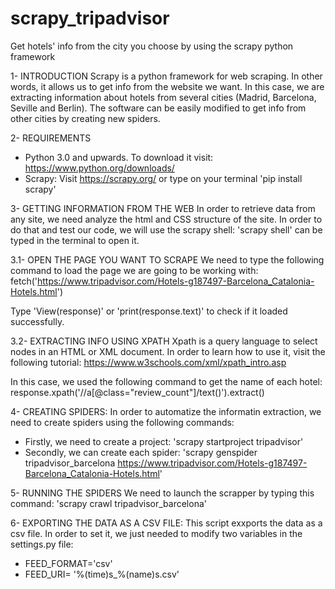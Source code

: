 # scrapy_tripadvisor
Get hotels' info from the city you choose by using the scrapy python framework

1- INTRODUCTION
Scrapy is a python framework for web scraping. In other words, it allows us to get info from the website we want.
In this case, we are extracting information about hotels from several cities (Madrid, Barcelona, Seville and Berlin). 
The software can be easily modified to get info from other cities by creating new spiders.

2- REQUIREMENTS
  - Python 3.0 and upwards. To download it visit: https://www.python.org/downloads/
  - Scrapy: Visit https://scrapy.org/ or type on your terminal 'pip install scrapy'
  
3- GETTING INFORMATION FROM THE WEB
In order to retrieve data from any site, we need analyze the html and CSS structure of the site. 
In order to do that and test our code, we will use the scrapy shell:
'scrapy shell' can be typed in the terminal to open it.

  3.1- OPEN THE PAGE YOU WANT TO SCRAPE
  We need to type the following command to load the page we are going to be working with:
  fetch('https://www.tripadvisor.com/Hotels-g187497-Barcelona_Catalonia-Hotels.html')
  
  Type 'View(response)' or 'print(response.text)' to check if it loaded successfully.
  
  3.2- EXTRACTING INFO USING XPATH
  Xpath is a query language to select nodes in an HTML or XML document. In order to learn how to use it, visit the following tutorial:
  https://www.w3schools.com/xml/xpath_intro.asp
  
  In this case, we used the following command to get the name of each hotel:
  response.xpath('//a[@class="review_count"]/text()').extract()

4- CREATING SPIDERS:
In order to automatize the informatin extraction, we need to create spiders using the following commands:
  - Firstly, we need to create a project: 'scrapy startproject tripadvisor'
  - Secondly, we can create each spider: 'scrapy genspider tripadvisor_barcelona https://www.tripadvisor.com/Hotels-g187497-Barcelona_Catalonia-Hotels.html'

5- RUNNING THE SPIDERS
We need to launch the scrapper by typing this command: 'scrapy crawl tripadvisor_barcelona'

6- EXPORTING THE DATA AS A CSV FILE:
This script exxports the data as a csv file. In order to set it, we just needed to modify two variables in the settings.py file:
  - FEED_FORMAT='csv'
  - FEED_URI= '%(time)s_%(name)s.csv'



